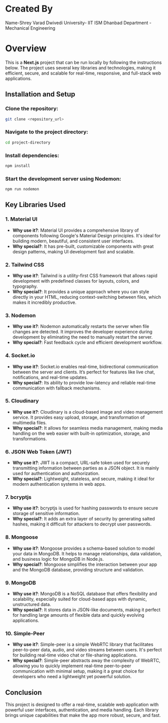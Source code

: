 # Created By
Name-Shrey Varad Dwivedi
University- IIT ISM Dhanbad
Department - Mechanical Engineering



# Overview
This is a **Next.js** project that can be run locally by following the instructions below. The project uses several key libraries and technologies, making it efficient, secure, and scalable for real-time, responsive, and full-stack web applications.

## Installation and Setup

### Clone the repository:
```bash
git clone <repository_url>
```

### Navigate to the project directory:
```bash
cd project-directory
```

### Install dependencies:
```bash
npm install
```

### Start the development server using Nodemon:
```bash
npm run nodemon
```

## Key Libraries Used

### 1. Material UI
- **Why use it?**: Material UI provides a comprehensive library of components following Google's Material Design principles. It's ideal for building modern, beautiful, and consistent user interfaces.
- **Why special?**: It has pre-built, customizable components with great design patterns, making UI development fast and scalable.

### 2. Tailwind CSS
- **Why use it?**: Tailwind is a utility-first CSS framework that allows rapid development with predefined classes for layouts, colors, and typography.
- **Why special?**: It provides a unique approach where you can style directly in your HTML, reducing context-switching between files, which makes it incredibly productive.

### 3. Nodemon
- **Why use it?**: Nodemon automatically restarts the server when file changes are detected. It improves the developer experience during development by eliminating the need to manually restart the server.
- **Why special?**: Fast feedback cycle and efficient development workflow.

### 4. Socket.io
- **Why use it?**: Socket.io enables real-time, bidirectional communication between the server and clients. It’s perfect for features like live chat, notifications, and real-time updates.
- **Why special?**: Its ability to provide low-latency and reliable real-time communication with fallback mechanisms.

### 5. Cloudinary
- **Why use it?**: Cloudinary is a cloud-based image and video management service. It provides easy upload, storage, and transformation of multimedia files.
- **Why special?**: It allows for seamless media management, making media handling on the web easier with built-in optimization, storage, and transformations.

### 6. JSON Web Token (JWT)
- **Why use it?**: JWT is a compact, URL-safe token used for securely transmitting information between parties as a JSON object. It is mainly used for authentication and authorization.
- **Why special?**: Lightweight, stateless, and secure, making it ideal for modern authentication systems in web apps.

### 7. bcryptjs
- **Why use it?**: bcryptjs is used for hashing passwords to ensure secure storage of sensitive information.
- **Why special?**: It adds an extra layer of security by generating salted hashes, making it difficult for attackers to decrypt user passwords.

### 8. Mongoose
- **Why use it?**: Mongoose provides a schema-based solution to model your data in MongoDB. It helps to manage relationships, data validation, and business logic for MongoDB in Node.js.
- **Why special?**: Mongoose simplifies the interaction between your app and the MongoDB database, providing structure and validation.

### 9. MongoDB
- **Why use it?**: MongoDB is a NoSQL database that offers flexibility and scalability, especially suited for cloud-based apps with dynamic, unstructured data.
- **Why special?**: It stores data in JSON-like documents, making it perfect for handling large amounts of flexible data and quickly evolving applications.

### 10. Simple-Peer
- **Why use it?**: Simple-peer is a simple WebRTC library that facilitates peer-to-peer data, audio, and video streams between users. It's perfect for building real-time video chat or file-sharing applications.
- **Why special?**: Simple-peer abstracts away the complexity of WebRTC, allowing you to quickly implement real-time peer-to-peer communication with minimal setup, making it a great choice for developers who need a lightweight yet powerful solution.

## Conclusion
This project is designed to offer a real-time, scalable web application with powerful user interfaces, authentication, and media handling. Each library brings unique capabilities that make the app more robust, secure, and fast.
